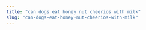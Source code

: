 ```yaml
---
title: "can dogs eat honey nut cheerios with milk"
slug: "can-dogs-eat-honey-nut-cheerios-with-milk"
---
```


